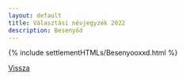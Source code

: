 ```yaml
---
layout: default
title: Választási névjegyzék 2022
description: Besenyőd
---
```


{% include settlementHTMLs/Besenyooxxd.html %}

[Vissza](../)
